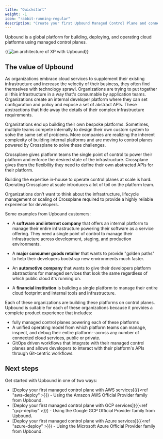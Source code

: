 ```yaml
---
title: "Quickstart"
weight: -1
icon: "rabbit-running-regular"
description: "Create your first Upbound Managed Control Plane and connect it to your cloud provider."
---
```


Upbound is a global platform for building, deploying, and operating cloud platforms using managed control planes.

{{<img src="quickstart/images/Product_Marketecture_Dark_1440w.png" alt="an architecture of XP with Upbound" quality="100">}}

## The value of Upbound

As organizations embrace cloud services to supplement their existing infrastructure and increase the velocity of their business, they often find themselves with technology sprawl. Organizations are trying to put together all this infrastructure in a way that's consumable by application teams. Organizations create an internal developer platform where they can set configuration and policy and expose a set of abstract APIs. These abstractions that hide away the details of their complex infrastructure requirements.

Organizations end up building their own bespoke platforms. Sometimes, multiple teams compete internally to design their own custom system to solve the same set of problems. More companies are realizing the inherent complexity of building internal platforms and are moving to control planes powered by Crossplane to solve these challenges. 

Crossplane gives platform teams the single point of control to power their platform and enforce the desired state of the infrastructure. Crossplane gives them the flexibility they need to define their own abstracted APIs for their platform.

Building the expertise in-house to operate control planes at scale is hard. Operating Crossplane at scale introduces a lot of toil on the platform team.

 Organizations don't want to think about the infrastructure, lifecycle management or scaling of Crossplane required to provide a highly reliable experience for developers.

Some examples from Upbound customers:

- A **software and internet company** that offers an internal platform to manage their entire infrastructure powering their software as a service offering. They need a single point of control to manage their infrastructure across development, staging, and production environments.

- A **major consumer goods retailer** that wants to provide "golden paths" to help their developers bootstrap new environments much faster.

- An **automotive company** that wants to give their developers platform abstractions for managed services that look the same regardless of which public cloud it's running on.
  
- A **financial institution** is building a single platform to manage their entire cloud footprint and internal tools and infrastructure.

Each of these organizations are building these platforms on control planes. Upbound is suitable for each of these organizations because it provides a complete product experience that includes:

- fully managed control planes powering each of these platforms
- A unified operating model from which platform teams can manage, inspect, and debug their entire platform--across any number of connected cloud services, public or private. 
- GitOps driven workflows that integrate with their managed control planes and allows developers to interact with their platform's APIs through Git-centric workflows.

## Next steps

Get started with Upbound in one of two ways:

* [Deploy your first managed control plane with AWS services]({{<ref "aws-deploy" >}}) - Using the Amazon AWS Official Provider family from Upbound.
* [Deploy your first managed control plane with GCP services]({{<ref "gcp-deploy" >}}) - Using the Google GCP Official Provider family from Upbound.
* [Deploy your first managed control plane with Azure services]({{<ref "azure-deploy" >}}) - Using the Microsoft Azure Official Provider family from Upbound.